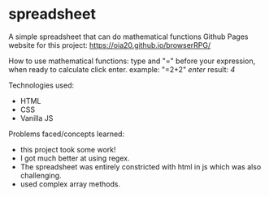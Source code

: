 # spreadsheet
A simple spreadsheet that can do mathematical functions
Github Pages website for this project: https://oia20.github.io/browserRPG/

How to use mathematical functions: type and "=" before your expression, when ready to calculate click enter. 
example: "=2+2" *enter*
result: *4*

Technologies used:
- HTML
- CSS
- Vanilla JS

  
Problems faced/concepts learned:
- this project took some work!
- I got much better at using regex.
- The spreadsheet was entirely constricted with html in js which was also challenging.
- used complex array methods.
